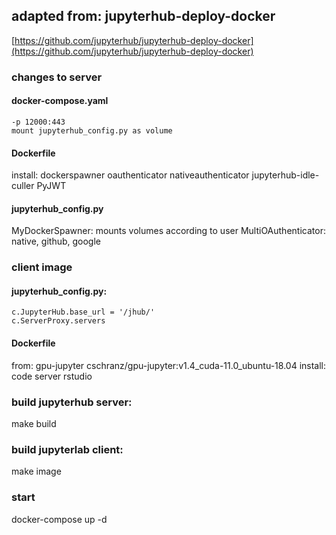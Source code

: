 ## adapted from: jupyterhub-deploy-docker 
[https://github.com/jupyterhub/jupyterhub-deploy-docker](https://github.com/jupyterhub/jupyterhub-deploy-docker) 

### changes to server

#### docker-compose.yaml
    -p 12000:443
    mount jupyterhub_config.py as volume

#### Dockerfile
install: 
    dockerspawner 
    oauthenticator
    nativeauthenticator
    jupyterhub-idle-culler 
    PyJWT 

#### jupyterhub_config.py

MyDockerSpawner: mounts volumes according to user
MultiOAuthenticator: native, github, google

### client image 

#### jupyterhub_config.py:
    c.JupyterHub.base_url = '/jhub/'
    c.ServerProxy.servers

#### Dockerfile
from:
    gpu-jupyter  cschranz/gpu-jupyter:v1.4_cuda-11.0_ubuntu-18.04
install: 
    code server
    rstudio


### build jupyterhub server:
make build

### build jupyterlab client:
make image

### start
docker-compose up -d

